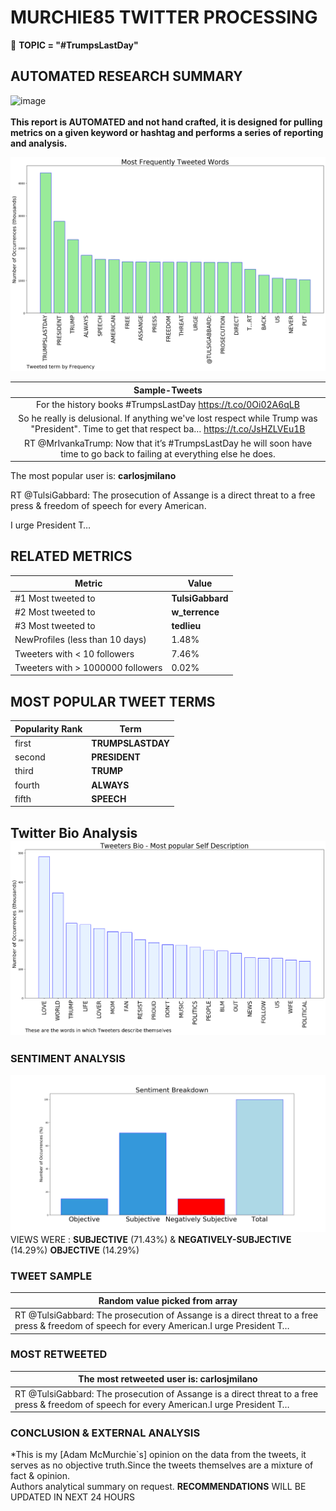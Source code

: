 # MURCHIE85 TWITTER PROCESSING 
&#x1F34E; **TOPIC = "#TrumpsLastDay"**

## AUTOMATED RESEARCH SUMMARY

![image](https://marketingplatform.google.com/about/static/images/gmp/analytics-smb-benefit.jpg)
<br></br>
<b> This report is AUTOMATED and not hand crafted, it is designed for pulling metrics on a given keyword or hashtag and performs a series of reporting and analysis.</b>



![image](TWEETS.png)



|                **Sample-Tweets**        |
| :-------------: |
| For the history books #TrumpsLastDay https://t.co/0Oi02A6qLB |
| So he really is delusional. If anything we've lost respect while Trump was "President". Time to get that respect ba… https://t.co/JsHZLVEu1B |
| RT @MrIvankaTrump: Now that it’s #TrumpsLastDay he will soon have time to go back to failing at everything else he does. |

The most popular user is: **carlosjmilano**
<div class="alert alert-block alert-danger"> RT @TulsiGabbard: The prosecution of Assange is a direct threat to a free press &amp; freedom of speech for every American.

I urge President T…</div>

## RELATED METRICS<br>
| Metric | Value |
| ------------- | ------------- |
| #1 Most tweeted to  | **TulsiGabbard** |
| #2 Most tweeted to  | **w_terrence** |
| #3 Most tweeted to  | **tedlieu** |
| NewProfiles (less than 10 days) | 1.48%  |
| Tweeters with < 10 followers  | 7.46%|
| Tweeters with > 1000000 followers  | 0.02%  |



## MOST POPULAR TWEET TERMS 


| Popularity Rank  | Term |
| ------------- | ------------- |
| first  | **TRUMPSLASTDAY**  |
| second  | **PRESIDENT**  |
| third  | **TRUMP** |
| fourth  | **ALWAYS**  |
| fifth  | **SPEECH**  |


## Twitter Bio Analysis![image](BIO.png)
### SENTIMENT ANALYSIS
![image](sentiment.png)
VIEWS WERE : **SUBJECTIVE**  (71.43%) & **NEGATIVELY-SUBJECTIVE** (14.29%) **OBJECTIVE** (14.29%)

### TWEET SAMPLE 
| Random value picked from array |
| ------------- |
|RT @TulsiGabbard: The prosecution of Assange is a direct threat to a free press &amp; freedom of speech for every American.I urge President T… |

### MOST RETWEETED 

| The most retweeted user is: **carlosjmilano**  |
| ------------- |
| RT @TulsiGabbard: The prosecution of Assange is a direct threat to a free press &amp; freedom of speech for every American.I urge President T… |

### CONCLUSION & EXTERNAL ANALYSIS

*This is my [Adam McMurchie`s] opinion on the data from the tweets, it serves as no objective truth.Since the tweets themselves are a mixture of fact & opinion.<br>
Authors analytical summary on request.
**RECOMMENDATIONS** WILL BE UPDATED IN NEXT  24 HOURS <br>